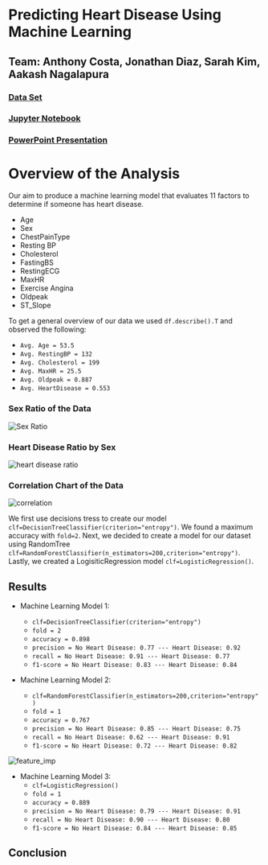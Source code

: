 # Predicting Heart Disease Using Machine Learning
## Team: Anthony Costa, Jonathan Diaz, Sarah Kim, Aakash Nagalapura
### [Data Set](https://www.kaggle.com/datasets/fedesoriano/heart-failure-prediction)
### [Jupyter Notebook](https://github.com/acosta109/heart-failure-machine-learning/blob/main/heart_disease/heart_disease.ipynb)
### [PowerPoint Presentation](https://github.com/acosta109/heart-failure-machine-learning/blob/main/heart_disease/heart-disease-ppt.pptx)


# Overview of the Analysis
Our aim to produce a machine learning model that evaluates 11 factors to determine if someone has heart disease. 

* Age
* Sex
* ChestPainType
* Resting BP 
* Cholesterol
* FastingBS
* RestingECG
* MaxHR
* Exercise Angina
* Oldpeak
* ST_Slope
 
To get a general overview of our data we used `df.describe().T` and observed the following:

* `Avg. Age = 53.5`
* `Avg. RestingBP = 132`
* `Avg. Cholesterol = 199`
* `Avg. MaxHR = 25.5`
* `Avg. Oldpeak = 0.887`
* `Avg. HeartDisease = 0.553`

### Sex Ratio of the Data
![Sex Ratio](https://github.com/acosta109/heart-failure-machine-learning/assets/119609975/5ca7702c-32b4-4375-87f1-42cfe58f9939)
### Heart Disease Ratio by Sex
![heart disease ratio](https://github.com/acosta109/heart-failure-machine-learning/assets/119609975/853b48ca-2539-4d64-ab64-e89b61211409)
### Correlation Chart of the Data
![correlation](https://github.com/acosta109/heart-failure-machine-learning/assets/119609975/21acb103-6c53-407b-8fa4-8904312b5230)



We first use decisions tress to create our model `clf=DecisionTreeClassifier(criterion="entropy")`. We found a maximum accuracy with `fold=2`.  Next, we decided to create a model for our dataset using RandomTree `clf=RandomForestClassifier(n_estimators=200,criterion="entropy")`.  Lastly, we created a LogisiticRegression model `clf=LogisticRegression()`.

## Results

* Machine Learning Model 1: 
  * `clf=DecisionTreeClassifier(criterion="entropy")`
  * `fold = 2`
  * `accuracy = 0.898`
  * `precision = No Heart Disease: 0.77 --- Heart Disease: 0.92`
  * `recall = No Heart Disease: 0.91 --- Heart Disease: 0.77` 
  * `f1-score = No Heart Disease: 0.83 --- Heart Disease: 0.84 `

* Machine Learning Model 2: 
  * `clf=RandomForestClassifier(n_estimators=200,criterion="entropy")`
  * `fold = 1`
  * `accuracy = 0.767`
  * `precision = No Heart Disease: 0.85 --- Heart Disease: 0.75`
  * `recall = No Heart Disease: 0.62 --- Heart Disease: 0.91` 
  * `f1-score = No Heart Disease: 0.72 --- Heart Disease: 0.82 `

![feature_imp](https://github.com/acosta109/heart-failure-machine-learning/assets/119609975/4fc03055-ab4d-4526-baae-88f3470d5dbd)


* Machine Learning Model 3: 
  * `clf=LogisticRegression()`
  * `fold = 1`
  * `accuracy = 0.889`
  * `precision = No Heart Disease: 0.79 --- Heart Disease: 0.91`
  * `recall = No Heart Disease: 0.90 --- Heart Disease: 0.80` 
  * `f1-score = No Heart Disease: 0.84 --- Heart Disease: 0.85 `

## Conclusion
